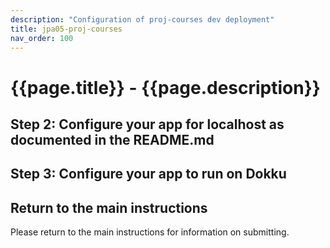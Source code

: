 ```yaml
---
description: "Configuration of proj-courses dev deployment"
title: jpa05-proj-courses
nav_order: 100
---
```


# {{page.title}} - {{page.description}}


## Step 2: Configure your app for localhost as documented in the README.md


## Step 3: Configure your app to run on Dokku


## Return to the main instructions

Please return to the main instructions 
for information on submitting.